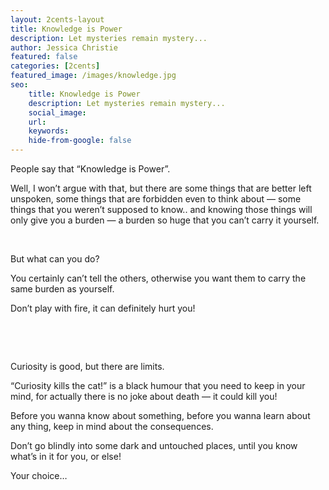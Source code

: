 ```yaml
---
layout: 2cents-layout
title: Knowledge is Power
description: Let mysteries remain mystery...
author: Jessica Christie
featured: false
categories: [2cents]
featured_image: /images/knowledge.jpg
seo:
    title: Knowledge is Power
    description: Let mysteries remain mystery...
    social_image:
    url:
    keywords:
    hide-from-google: false
---
```

People say that “Knowledge is Power”.

Well, I won’t argue with that, but there are some things that are better left unspoken, some things that are forbidden even to think about ― some things that you weren’t supposed to know.. and knowing those things will only give you a burden ― a burden so huge that you can’t carry it yourself.

&nbsp;

But what can you do?

You certainly can’t tell the others, otherwise you want them to carry the same burden as yourself.

Don’t play with fire, it can definitely hurt you\!

&nbsp;

&nbsp;

Curiosity is good, but there are limits.

“Curiosity kills the cat\!” is a black humour that you need to keep in your mind, for actually there is no joke about death ― it could kill you\!

Before you wanna know about something, before you wanna learn about any thing, keep in mind about the consequences.

Don’t go blindly into some dark and untouched places, until you know what’s in it for you, or else\!

Your choice…

&nbsp;

&nbsp;

&nbsp;
